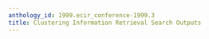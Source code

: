 ```yaml
---
anthology_id: 1999.ecir_conference-1999.3
title: Clustering Information Retrieval Search Outputs
---
```

